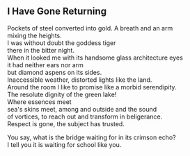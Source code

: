 I Have Gone Returning
---------------------
Pockets of steel converted into gold. A breath and an arm  
mixing the heights.  
I was without doubt the goddess tiger  
there in the bitter night.  
When it looked me with its handsome glass architecture eyes  
it had neither ears nor arm  
but diamond aspens on its sides.  
Inaccessible weather, distorted lights like the land.  
Around the room I like to promise like a morbid serendipity.  
The resolute dignity of the green lake!  
Where essences meet  
sea's skins meet, among and outside and the sound  
of vortices, to reach out and transform in beligerance.  
Respect is gone, the subject has trusted.  
  
You say, what is the bridge waiting for in its crimson echo?  
I tell you it is waiting for school like you.  
